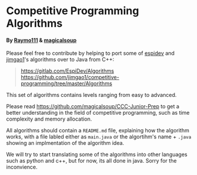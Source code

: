 
# Competitive Programming Algorithms 
#### By [Raymo111](https://github.com/raymo111) & [magicalsoup](https://github.com/magicalsoup)
Please feel free to contribute by helping to port some of [espidev](https://github.com/espidev) and [jimgao1](https://github.com/jimgao1)'s algorithms over to Java from C++:
> https://gitlab.com/EspiDev/Algorithms \
> https://github.com/jimgao1/competitive-programming/tree/master/Algorithms

This set of algorithms contains levels ranging from easy to advanced. 

Please read https://github.com/magicalsoup/CCC-Junior-Prep to get a better understanding in the field of competitive programming, such as time complexity and memory allocation.

All algorithms should contain a ```README.md``` file, explaining how the algorithm works, with a file labled either as ```main.java``` or the algortihm's name + ```.java``` showing an implmentation of the algorithm idea.

We will try to start translating some of the algorithms into other languages such as python and c++, but for now, its all done in java. Sorry for the inconvience.
